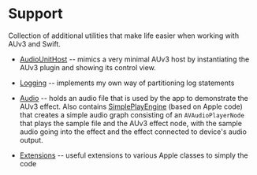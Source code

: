 # Support

Collection of additional utilities that make life easier when working with AUv3 and Swift.

- [AudioUnitHost](AudioUnitHost.swift) -- mimics a very minimal AUv3 host by instantiating the AUv3 plugin
  and showing its control view.

- [Logging](Logging.swift) -- implements my own way of partitioning log statements

- [Audio](Audio) -- holds an audio file that is used by the app to demonstrate the AUv3 effect. Also contains
  [SimplePlayEngine](Audio/SimplePlayEngine.swift) (based on Apple code) that creates a simple audio graph
  consisting of an `AVAudioPlayerNode` that plays the sample file and the AUv3 effect node, with the sample
  audio going into the effect and the effect connected to device's audio output.

- [Extensions](Extensions) -- useful extensions to various Apple classes to simply the code
